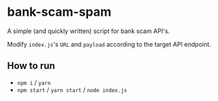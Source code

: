 # bank-scam-spam

A simple (and quickly written) script for bank scam API's.

Modify `index.js`'s `URL` and `payload` according to the target API endpoint.

## How to run
- `npm i` / `yarn`
- `npm start` / `yarn start` / `node index.js`
